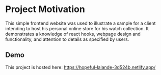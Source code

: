 # Project Motivation
This simple frontend website was used to illustrate a sample for a client intending to host his personal online store for his watch collection.
It demonstrates a knowledge of react hooks, webpage design and functionality, and attention to details as specified by users.

## Demo
This project is hosted here: https://hopeful-lalande-3d524b.netlify.app/

